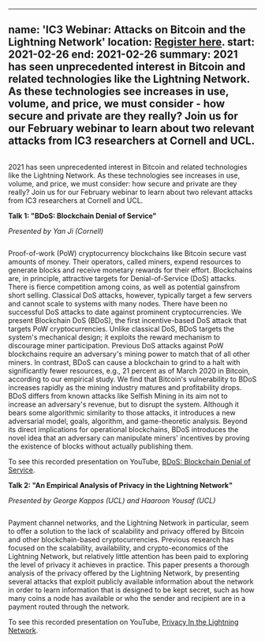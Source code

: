 
---
name: 'IC3 Webinar: Attacks on Bitcoin and the Lightning Network'
location: <a href="https://cornell.zoom.us/webinar/register/WN_n0noax7NSKWph4EBtiXUyA">Register here</a>.
start: 2021-02-26
end: 2021-02-26
summary: 2021 has seen unprecedented interest in Bitcoin and related technologies like the Lightning Network. As these technologies see increases in use, volume, and price, we must consider - how secure and private are they really? Join us for our February webinar to learn about two relevant attacks from IC3 researchers at Cornell and UCL.
---


<div class="ui piled segment">
  <img class="ui centered image" src="../images/events/IC3 2_26 Webinar Banner.jpg" alt=""/>
</div>

2021 has seen unprecedented interest in Bitcoin and related technologies like the Lightning Network. As these technologies see increases in use, volume, and price, we must consider: how secure and private are they really? Join us for our February webinar to learn about two relevant attacks from IC3 researchers at Cornell and UCL.

**Talk 1: "BDoS: Blockchain Denial of Service"**

*Presented by Yan Ji (Cornell)*


<div class="ui piled segment">
  <img class="ui centered image" src="../images/events/BDoS webinar.png" alt=""/>
</div>


Proof-of-work (PoW) cryptocurrency blockchains like Bitcoin secure vast amounts of money. Their operators, called miners, expend resources to generate blocks and receive monetary rewards for their effort. Blockchains are, in principle, attractive targets for Denial-of-Service (DoS) attacks. There is fierce competition among coins, as well as potential gainsfrom short selling. Classical DoS attacks, however, typically target a few servers and cannot scale to systems with many nodes. There have been no successful DoS attacks to date against prominent cryptocurrencies. We present Blockchain DoS (BDoS), the first incentive-based DoS attack that targets PoW cryptocurrencies. Unlike classical DoS, BDoS targets the system's mechanical design; it exploits the reward mechanism to discourage miner participation. Previous DoS attacks against PoW blockchains require an adversary's mining power to match that of all other miners. In contrast, BDoS can cause a blockchain to grind to a halt with significantly fewer resources, e.g., 21 percent as of March 2020 in Bitcoin, according to our empirical study. We find that Bitcoin's vulnerability to BDoS increases rapidly as the mining industry matures and profitability drops. BDoS differs from known attacks like Selfish Mining in its aim not to increase an adversary's revenue, but to disrupt the system. Although it bears some algorithmic similarity to those attacks, it introduces a new adversarial model, goals, algorithm, and game-theoretic analysis. Beyond its direct implications for operational blockchains, BDoS introduces the novel idea that an adversary can manipulate miners' incentives by proving the existence of blocks without actually publishing them.

To see this recorded presentation on YouTube, <a href="https://www.youtube.com/watch?v=88BAokGtpV0">BDoS: Blockchain Denial of Service</a>.


**Talk 2: "An Empirical Analysis of Privacy in the Lightning Network"**

*Presented by George Kappos (UCL) and Haaroon Yousaf (UCL)*


<div class="ui piled segment">
  <img class="ui centered image" src="../images/events/Privacy webinar.png" alt=""/>
</div>


Payment channel networks, and the Lightning Network in particular, seem to offer a solution to the lack of scalability and privacy offered by Bitcoin and other blockchain-based cryptocurrencies. Previous research has focused on the scalability, availability, and crypto-economics of the Lightning Network, but relatively little attention has been paid to exploring the level of privacy it achieves in practice. This paper presents a thorough analysis of the privacy offered by the Lightning Network, by presenting several attacks that exploit publicly available information about the network in order to learn information that is designed to be kept secret, such as how many coins a node has available or who the sender and recipient are in a payment routed through the network.

To see this recorded presentation on YouTube, <a href="https://www.youtube.com/watch?v=Ez-C7YBK3xQ">Privacy In the Lightning Network</a>.
